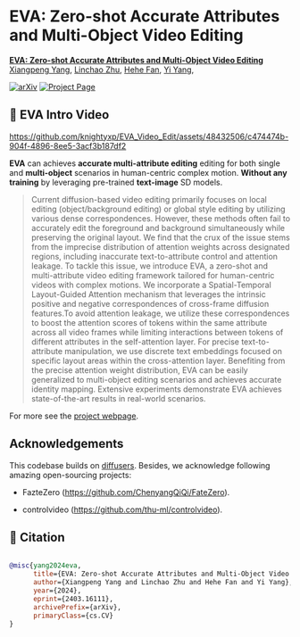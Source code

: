 # EVA: Zero-shot Accurate Attributes and Multi-Object Video Editing

**[EVA: Zero-shot Accurate Attributes and Multi-Object Video Editing](https://arxiv.org/abs/2403.16111)**
<br/>
[Xiangpeng Yang](https://github.com/knightyxp),
[Linchao Zhu](https://ffmpbgrnn.github.io/),
[Hehe Fan](https://hehefan.github.io/),
[Yi Yang](https://scholar.google.com/citations?user=RMSuNFwAAAAJ&hl=en),
<br/>

[![arXiv](https://img.shields.io/badge/arXiv-2312.02087-b31b1b.svg)](https://arxiv.org/abs/2403.16111)
[![Project Page](https://img.shields.io/badge/Project-Website-orange)](https://knightyxp.github.io/EVA/)

## 📣 EVA Intro Video

https://github.com/knightyxp/EVA_Video_Edit/assets/48432506/c474474b-904f-4896-8ee5-3acf3b187df2

**EVA** can achieves **accurate multi-attribute editing**  editing for both single and **multi-object** scenarios in human-centric complex motion. **Without any training** by leveraging pre-trained **text-image** SD models.  

>Current diffusion-based video editing primarily focuses on local editing (object/background editing) or global style editing by utilizing various dense correspondences. However, these methods often fail to accurately edit the foreground and background simultaneously while preserving the original layout. We find that the crux of the issue stems from the imprecise distribution of attention weights across designated regions, including inaccurate text-to-attribute control and attention leakage.
To tackle this issue, we introduce EVA, a zero-shot and multi-attribute video editing framework tailored for human-centric videos with complex motions. We incorporate a Spatial-Temporal Layout-Guided Attention mechanism that leverages the intrinsic positive and negative correspondences of cross-frame diffusion features.To avoid attention leakage, we utilize these correspondences to boost the attention scores of tokens within the same attribute across all video frames while limiting interactions between tokens of different attributes in the self-attention layer. For precise text-to-attribute manipulation, we use discrete text embeddings focused on specific layout areas within the cross-attention layer. Benefiting from the precise attention weight distribution, EVA can be easily generalized to multi-object editing scenarios and achieves accurate identity mapping. Extensive experiments demonstrate EVA achieves state-of-the-art results in real-world scenarios.

For more see the [project webpage](https://knightyxp.github.io/EVA/).

## Acknowledgements

This codebase builds on [diffusers](https://github.com/huggingface/diffusers). Besides, we acknowledge following amazing open-sourcing projects:

- FazteZero (https://github.com/ChenyangQiQi/FateZero).


- controlvideo (https://github.com/thu-ml/controlvideo).


## 📌 Citation

```bibtex

@misc{yang2024eva,
      title={EVA: Zero-shot Accurate Attributes and Multi-Object Video Editing}, 
      author={Xiangpeng Yang and Linchao Zhu and Hehe Fan and Yi Yang},
      year={2024},
      eprint={2403.16111},
      archivePrefix={arXiv},
      primaryClass={cs.CV}
}

```